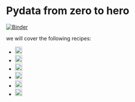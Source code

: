 # Pydata from zero to hero

[![Binder](http://mybinder.org/badge.svg)](http://mybinder.org:/repo/muxuezi/jupyterworkflow)

we will cover the following recipes:

- [<img src=http://jupyter.org/assets/main-logo.svg  height=20></img>](http://jupyter.org/)
- [<img src=https://pandas.pydata.org/_static/pandas_logo.png  height=20></img>](http://pandas.pydata.org/)
- [<img src=https://www.python.org/static/img/python-logo.png  height=20></img>](https://www.python.org/)
- [<img src=http://www.numpy.org/_static/numpy_logo.png  height=20></img>](http://www.numpy.org/)
- [<img src=https://matplotlib.org/_static/logo2.svg  height=20></img>](https://matplotlib.org/)
- [<img src=http://scikit-learn.org/stable/_static/scikit-learn-logo-small.png  height=20></img>](http://scikit-learn.org/stable/)
